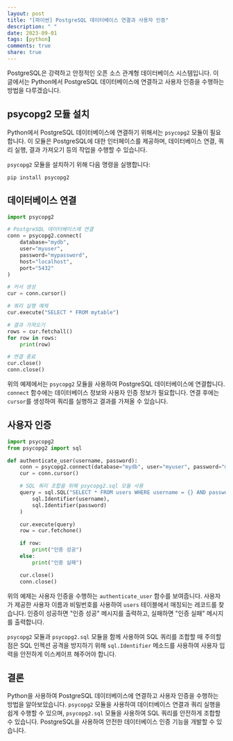 ```yaml
---
layout: post
title: "[파이썬] PostgreSQL 데이터베이스 연결과 사용자 인증"
description: " "
date: 2023-09-01
tags: [python]
comments: true
share: true
---
```


PostgreSQL은 강력하고 안정적인 오픈 소스 관계형 데이터베이스 시스템입니다. 이 글에서는 Python에서 PostgreSQL 데이터베이스에 연결하고 사용자 인증을 수행하는 방법을 다루겠습니다.

## psycopg2 모듈 설치

Python에서 PostgreSQL 데이터베이스에 연결하기 위해서는 `psycopg2` 모듈이 필요합니다. 이 모듈은 PostgreSQL에 대한 인터페이스를 제공하며, 데이터베이스 연결, 쿼리 실행, 결과 가져오기 등의 작업을 수행할 수 있습니다.

`psycopg2` 모듈을 설치하기 위해 다음 명령을 실행합니다:

```
pip install psycopg2
```

## 데이터베이스 연결

```python
import psycopg2

# PostgreSQL 데이터베이스에 연결
conn = psycopg2.connect(
    database="mydb",
    user="myuser",
    password="mypassword",
    host="localhost",
    port="5432"
)

# 커서 생성
cur = conn.cursor()

# 쿼리 실행 예제
cur.execute("SELECT * FROM mytable")

# 결과 가져오기
rows = cur.fetchall()
for row in rows:
    print(row)

# 연결 종료
cur.close()
conn.close()
```

위의 예제에서는 `psycopg2` 모듈을 사용하여 PostgreSQL 데이터베이스에 연결합니다. `connect` 함수에는 데이터베이스 정보와 사용자 인증 정보가 필요합니다. 연결 후에는 `cursor`를 생성하여 쿼리를 실행하고 결과를 가져올 수 있습니다.

## 사용자 인증

```python
import psycopg2
from psycopg2 import sql

def authenticate_user(username, password):
    conn = psycopg2.connect(database="mydb", user="myuser", password="mypassword", host="localhost", port="5432")
    cur = conn.cursor()

    # SQL 쿼리 조합을 위해 psycopg2.sql 모듈 사용
    query = sql.SQL("SELECT * FROM users WHERE username = {} AND password = {}").format(
        sql.Identifier(username),
        sql.Identifier(password)
    )

    cur.execute(query)
    row = cur.fetchone()

    if row:
        print("인증 성공")
    else:
        print("인증 실패")

    cur.close()
    conn.close()
```

위의 예제는 사용자 인증을 수행하는 `authenticate_user` 함수를 보여줍니다. 사용자가 제공한 사용자 이름과 비밀번호를 사용하여 `users` 테이블에서 매칭되는 레코드를 찾습니다. 인증이 성공하면 "인증 성공" 메시지를 출력하고, 실패하면 "인증 실패" 메시지를 출력합니다.

`psycopg2` 모듈과 `psycopg2.sql` 모듈을 함께 사용하여 SQL 쿼리를 조합할 때 주의할 점은 SQL 인젝션 공격을 방지하기 위해 `sql.Identifier` 메소드를 사용하여 사용자 입력을 안전하게 이스케이프 해주어야 합니다.

## 결론

Python을 사용하여 PostgreSQL 데이터베이스에 연결하고 사용자 인증을 수행하는 방법을 알아보았습니다. `psycopg2` 모듈을 사용하여 데이터베이스 연결과 쿼리 실행을 쉽게 수행할 수 있으며, `psycopg2.sql` 모듈을 사용하여 SQL 쿼리를 안전하게 조합할 수 있습니다. PostgreSQL을 사용하여 안전한 데이터베이스 인증 기능을 개발할 수 있습니다.
